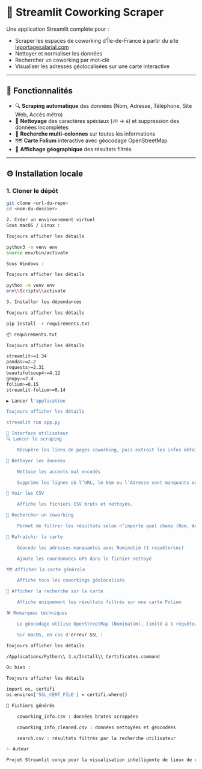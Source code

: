 # 🏢 Streamlit Coworking Scraper

Une application Streamlit complète pour :
- Scraper les espaces de coworking d’Île-de-France à partir du site [leportagesalarial.com](https://www.leportagesalarial.com/coworking/)
- Nettoyer et normaliser les données
- Rechercher un coworking par mot-clé
- Visualiser les adresses géolocalisées sur une carte interactive

---

## 🚀 Fonctionnalités

- 🔍 **Scraping automatique** des données (Nom, Adresse, Téléphone, Site Web, Accès métro)
- 🧹 **Nettoyage** des caractères spéciaux (`√©` → `é`) et suppression des données incomplètes
- 🔎 **Recherche multi-colonnes** sur toutes les informations
- 🗺️ **Carte Folium** interactive avec géocodage OpenStreetMap
- 📍 **Affichage géographique** des résultats filtrés

---

## ⚙️ Installation locale

### 1. Cloner le dépôt

```bash
git clone <url-du-repo>
cd <nom-du-dossier>

2. Créer un environnement virtuel
Sous macOS / Linux :

Toujours afficher les détails

python3 -m venv env
source env/bin/activate

Sous Windows :

Toujours afficher les détails

python -m venv env
env\\Scripts\\activate

3. Installer les dépendances

Toujours afficher les détails

pip install -r requirements.txt

📦 requirements.txt

Toujours afficher les détails

streamlit>=1.34
pandas>=2.2
requests>=2.31
beautifulsoup4>=4.12
geopy>=2.4
folium>=0.15
streamlit-folium>=0.14

▶️ Lancer l'application

Toujours afficher les détails

streamlit run app.py

🧭 Interface utilisateur
🔍 Lancer le scraping

    Récupère les liens de pages coworking, puis extrait les infos détaillées de chaque fiche.

🧹 Nettoyer les données

    Nettoie les accents mal encodés

    Supprime les lignes où l’URL, le Nom ou l’Adresse sont manquants ou "indisponible"

📄 Voir les CSV

    Affiche les fichiers CSV bruts et nettoyés.

🔎 Rechercher un coworking

    Permet de filtrer les résultats selon n’importe quel champ (Nom, Adresse, Téléphone, etc.)

🔄 Rafraîchir la carte

    Géocode les adresses manquantes avec Nominatim (1 requête/sec)

    Ajoute les coordonnées GPS dans le fichier nettoyé

🗺️ Afficher la carte générale

    Affiche tous les coworkings géolocalisés

📍 Afficher la recherche sur la carte

    Affiche uniquement les résultats filtrés sur une carte Folium

🛠 Remarques techniques

    Le géocodage utilise OpenStreetMap (Nominatim), limité à 1 requête/seconde.

    Sur macOS, en cas d'erreur SSL :

Toujours afficher les détails

/Applications/Python\\ 3.x/Install\\ Certificates.command

Ou bien :

Toujours afficher les détails

import os, certifi
os.environ['SSL_CERT_FILE'] = certifi.where()

📁 Fichiers générés

    coworking_info.csv : données brutes scrappées

    coworking_info_cleaned.csv : données nettoyées et géocodées

    search.csv : résultats filtrés par la recherche utilisateur

✨ Auteur

Projet Streamlit conçu pour la visualisation intelligente de lieux de coworking à partir de données web publiques.
